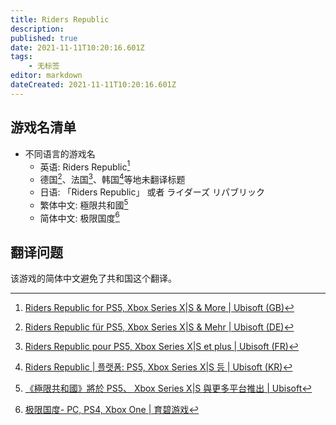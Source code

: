 ```yaml
---
title: Riders Republic
description: 
published: true
date: 2021-11-11T10:20:16.601Z
tags:
    - 无标签
editor: markdown
dateCreated: 2021-11-11T10:20:16.601Z
---
```


## 游戏名清单

+ 不同语言的游戏名
    + 英语: Riders Republic[^en]
    + 德国[^de]、法国[^fr]、韩国[^kr]等地未翻译标题
    + 日语: 「Riders Republic」 或者 ライダーズ リパブリック
    + 繁体中文: 極限共和國[^tc]
    + 简体中文: 极限国度[^sc]

[^en]: [Riders Republic for PS5, Xbox Series X|S & More | Ubisoft (GB)](https://web.archive.org/web/20211210205119/https://www.ubisoft.com/en-gb/game/riders-republic)

[^de]: [Riders Republic für PS5, Xbox Series X|S & Mehr | Ubisoft (DE)](https://web.archive.org/web/20211016021610/https://www.ubisoft.com/de-de/game/riders-republic)

[^fr]: [Riders Republic pour PS5, Xbox Series X|S et plus | Ubisoft (FR)](https://web.archive.org/web/20211110131746/https://www.ubisoft.com/fr-fr/game/riders-republic)

[^kr]: [Riders Republic | 플랫폼: PS5, Xbox Series X|S 등 | Ubisoft (KR)](https://web.archive.org/web/20210810025014/https://www.ubisoft.com/ko-kr/game/riders-republic)

[^jp]: [「Riders Republic」: PlayStation®5、Xbox Series X|S などで発売予定| ユービーアイソフト](https://web.archive.org/web/20211031211658/https://www.ubisoft.com/ja-jp/game/riders-republic)

[^tc]: [《極限共和國》將於 PS5、 Xbox Series X|S 與更多平台推出 | Ubisoft](https://web.archive.org/web/20211111024910/https://www.ubisoft.com/zh-tw/game/riders-republic)

[^sc]: [极限国度- PC, PS4, Xbox One | 育碧游戏](https://web.archive.org/web/20210613132910/https://zh-cn.ubisoft.com/ridersrepublic)

## 翻译问题

该游戏的简体中文避免了共和国这个翻译。
